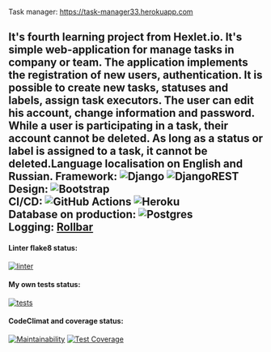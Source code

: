 Task manager: https://task-manager33.herokuapp.com

It's fourth learning project from Hexlet.io. It's simple web-application for manage tasks in company or team. The application implements the registration of new users, authentication. It is possible to create new tasks, statuses and labels, assign task executors. The user can edit his account, change information and password. While a user is participating in a task, their account cannot be deleted. As long as a status or label is assigned to a task, it cannot be deleted.Language localisation on English and Russian.
Framework: ![Django](https://img.shields.io/badge/django-%23092E20.svg?style=for-the-badge&logo=django&logoColor=white) ![DjangoREST](https://img.shields.io/badge/DJANGO-REST-ff1709?style=for-the-badge&logo=django&logoColor=white&color=ff1709&labelColor=gray)  
Design: ![Bootstrap](https://img.shields.io/badge/bootstrap-%23563D7C.svg?style=for-the-badge&logo=bootstrap&logoColor=white)  
CI/CD: ![GitHub Actions](https://img.shields.io/badge/github%20actions-%232671E5.svg?style=for-the-badge&logo=githubactions&logoColor=white)  ![Heroku](https://img.shields.io/badge/heroku-%23430098.svg?style=for-the-badge&logo=heroku&logoColor=white)  
Database on production: ![Postgres](https://img.shields.io/badge/postgres-%23316192.svg?style=for-the-badge&logo=postgresql&logoColor=white)  
Logging: [Rollbar](https://rollbar.com/)
---
#### Linter flake8 status:
[![linter](https://github.com/Morozov33/python-project-52/actions/workflows/linter.yml/badge.svg)](https://github.com/Morozov33/python-project-52/actions/workflows/linter.yml)

#### My own tests status:
[![tests](https://github.com/Morozov33/python-project-52/actions/workflows/tests.yml/badge.svg)](https://github.com/Morozov33/python-project-52/actions/workflows/tests.yml)

#### CodeClimat and coverage status:
[![Maintainability](https://api.codeclimate.com/v1/badges/619e37dc048f2d8e68c7/maintainability)](https://codeclimate.com/github/Morozov33/python-project-52/maintainability)
[![Test Coverage](https://api.codeclimate.com/v1/badges/619e37dc048f2d8e68c7/test_coverage)](https://codeclimate.com/github/Morozov33/python-project-52/test_coverage)
